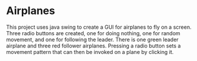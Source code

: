 # Airplanes

This project uses java swing to create a GUI for airplanes to fly on a screen. Three radio buttons are created, one for doing nothing, one for random movement, and one for following the leader. There is one green leader airplane and three red follower airplanes. Pressing a radio button sets a movement pattern that can then be invoked on a plane by clicking it.
